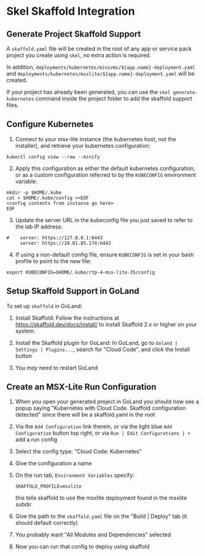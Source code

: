 # Skel Skaffold Integration

## Generate Project Skaffold Support

A `skaffold.yaml` file will be created in the root of any app or service pack project you create using `skel`, no extra action is required.

In addition, `deployments/kubernetes/minivms/${app.name}-deployment.yaml` and `deployments/kubernetes/msxlite/${app.name}-deployment.yaml` will be created.

If your project has already been generated, you can use the `skel generate-kubernetes` command inside the project folder to add the skaffold support files.

## Configure Kubernetes

1. Connect to your msx-lite instance (the kubernetes host, not the installer), and retrieve your kubernetes configuration:

```
kubectl config view --raw --minify
```

2. Apply this configuration as either the default kubernetes configuration, or as a custom configuration referred to by the `KUBECONFIG` environment variable:

```
mkdir -p $HOME/.kube
cat > $HOME/.kube/config <<EOF
<config contents from instance go here>
EOF
```

3. Update the server URL in the kubeconfig file you just saved to refer to the lab IP address:

```
#    server: https://127.0.0.1:6443 
     server: https://10.81.85.174:6443
```

4. If using a non-default config file, ensure `KUBECONFIG` is set in your bash profile to point to the new file:

```
export KUBECONFIG=$HOME/.kube/rtp-4-msx-lite-35/config
```

## Setup Skaffold Support in GoLand

To set up `skaffold` in GoLand:

1. Install Skaffold: Follow the instructions at https://skaffold.dev/docs/install/ to install Skaffold 2.x or higher on your system.

2. Install the Skaffold plugin for GoLand: In GoLand, go to `Goland | Settings | Plugins...`, search for "Cloud Code", and click the Install button

3. You *may* need to restart GoLand

## Create an MSX-Lite Run Configuration

1. When you open your generated project in GoLand you should now see a popup saying "Kubernetes with Cloud Code. Skaffold configuration detected" since there will be a skaffold.yaml in the root

2. Via the `Add Configuration` link therein, or via the light blue `Add Configuration` button top right, or via `Run | Edit Configurations | +` add a run config

3. Select the config type: "Cloud Code: Kubernetes"

4. Give the configuration a name

5. On the run tab, `Environment Variables` specify:  

    `SKAFFOLD_PROFILE=msxlite`  

    this tells skaffold to use the msxlite deployment found in the msxlite subdir 

6. Give the path to the `skaffold.yaml` file on the "Build | Deploy" tab (it should default correctly)

7. You probably want "All Modules and Dependencies" selected 

8. Now you can run that config to deploy using skaffold 

